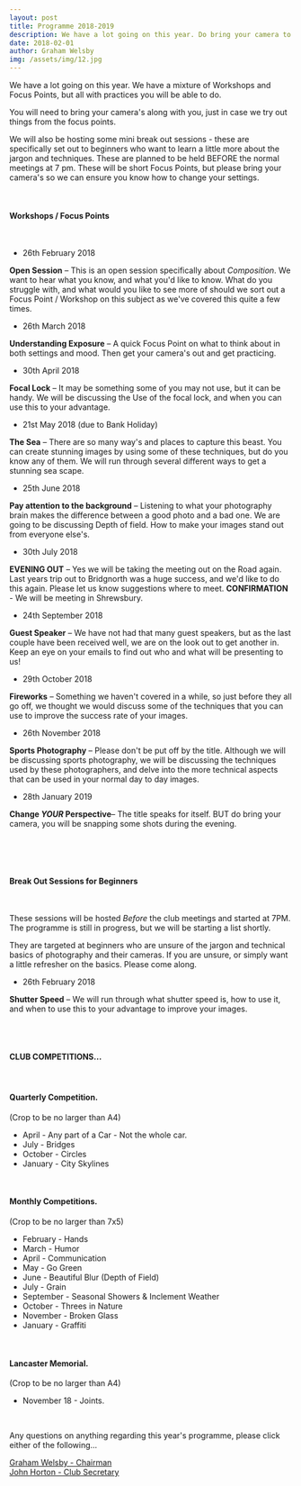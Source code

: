 ```yaml
---
layout: post
title: Programme 2018-2019
description: We have a lot going on this year. Do bring your camera to every meeting, read through the below... this will be updated throughout the year.
date: 2018-02-01
author: Graham Welsby
img: /assets/img/12.jpg
---
```


We have a lot going on this year. We have a mixture of Workshops and Focus Points, but all with practices you will be able to do. 

You will need to bring your camera's along with you, just in case we try out things from the focus points.

We will also be hosting some mini break out sessions - these are specifically set out to beginners who want to learn a little more about the jargon and techniques. These are planned to be held BEFORE the normal meetings at 7 pm. These will be short Focus Points, but please bring your camera's so we can ensure you know how to change your settings.

 
<br>

#### __Workshops / Focus Points__

<br>



* 26th February 2018

__Open Session__  – This is an open session specifically about *Composition*. We want to hear what you know, and what you'd like to know. What do you struggle with, and what would you like to see more of should we sort out a Focus Point / Workshop on this subject as we've covered this quite a few times.


* 26th March 2018

__Understanding Exposure__ – A quick Focus Point on what to think about in both settings and mood. Then get your camera's out and get practicing. 

* 30th April 2018

__Focal Lock__ – It may be something some of you may not use, but it can be handy. We will be discussing the Use of the focal lock, and when you can use this to your advantage.


* 21st May 2018 (due to Bank Holiday)

__The Sea__ – There are so many way's and places to capture this beast. You can create stunning images by using some of these techniques, but do you know any of them. We will run through several different ways to get a stunning sea scape.


* 25th June 2018

__Pay attention to the background__ – Listening to what your photography brain makes the difference between a good photo and a bad one. We are going to be discussing Depth of field. How to make your images stand out from everyone else's.

* 30th July 2018

__EVENING OUT__ – Yes we will be taking the meeting out on the Road again. Last years trip out to Bridgnorth was a huge success, and we'd like to do this again. Please let us know suggestions where to meet. <strong>CONFIRMATION</strong> - We will be meeting in Shrewsbury.

* 24th September 2018

__Guest Speaker__ – We have not had that many guest speakers, but as the last couple have been received well, we are on the look out to get another in. Keep an eye on your emails to find out who and what will be presenting to us!

* 29th October 2018

__Fireworks__ – Something we haven't covered in a while, so just before they all go off, we thought we would discuss some of the techniques that you can use to improve the success rate of your images.

* 26th November 2018

__Sports Photography__ – Please don't be put off by the title. Although we will be discussing sports photography, we will be discussing the techniques used by these photographers, and delve into the more technical aspects that can be used in your normal day to day images.

* 28th January 2019

__Change *YOUR* Perspective__– The title speaks for itself. BUT do bring your camera, you will be snapping some shots during the evening.


<br>
<br>

<br>

#### __Break Out Sessions for Beginners__

<br>

These sessions will be hosted *Before* the club meetings and started at 7PM.
The programme is still in progress, but we will be starting a list shortly.

They are targeted at beginners who are unsure of the jargon and technical basics of photography and their cameras. If you are unsure, or simply want a little refresher on the basics. Please come along.

* 26th February 2018

__Shutter Speed__  – We will run through what shutter speed is, how to use it, and when to use this to your advantage to improve your images.

<br>
<br>


#### CLUB COMPETITIONS...
<br>

#### Quarterly Competition.

(Crop to be no larger than A4)

* April - Any part of a Car - Not the whole car.
* July - Bridges
* October - Circles
* January - City Skylines


<br>

#### Monthly Competitions.

(Crop to be no larger than 7x5)

* February - Hands
* March - Humor
* April - Communication
* May - Go Green
* June - Beautiful Blur (Depth of Field)
* July - Grain
* September - Seasonal Showers & Inclement Weather
* October - Threes in Nature
* November - Broken Glass
* January - Graffiti


<br>

#### Lancaster Memorial.
(Crop to be no larger than A4)

* November 18 - Joints.

<br>

Any questions on anything regarding this year's programme, please click either of the following...

<a href="mailto:grahamwelsby@gmail.com">Graham Welsby - Chairman</a>
<br>
<a href="mailto:john.horton4@btinternet.com">John Horton - Club Secretary</a>



